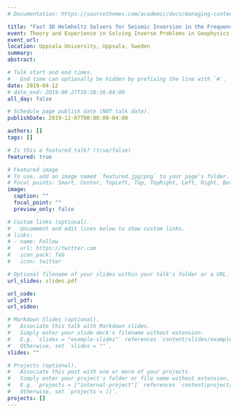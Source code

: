```yaml
---
# Documentation: https://sourcethemes.com/academic/docs/managing-content/

title: "Fast 3D Helmholtz Solvers for Seismic Inversion in the Frequency Domain"
event: Theory and Experience in Solving Inverse Problems in Geophysics Workshop
event_url:
location: Uppsala University, Uppsala, Sweden
summary:
abstract:

# Talk start and end times.
#   End time can optionally be hidden by prefixing the line with `#`.
date: 2019-04-12
# date_end: 2019-08-27T19:28:36-04:00
all_day: false

# Schedule page publish date (NOT talk date).
publishDate: 2019-12-07T00:00:00-04:00

authors: []
tags: []

# Is this a featured talk? (true/false)
featured: true

# Featured image
# To use, add an image named `featured.jpg/png` to your page's folder. 
# Focal points: Smart, Center, TopLeft, Top, TopRight, Left, Right, BottomLeft, Bottom, BottomRight.
image:
  caption: ""
  focal_point: ""
  preview_only: false

# Custom links (optional).
#   Uncomment and edit lines below to show custom links.
# links:
# - name: Follow
#   url: https://twitter.com
#   icon_pack: fab
#   icon: twitter

# Optional filename of your slides within your talk's folder or a URL.
url_slides: slides.pdf

url_code:
url_pdf:
url_video:

# Markdown Slides (optional).
#   Associate this talk with Markdown slides.
#   Simply enter your slide deck's filename without extension.
#   E.g. `slides = "example-slides"` references `content/slides/example-slides.md`.
#   Otherwise, set `slides = ""`.
slides: ""

# Projects (optional).
#   Associate this post with one or more of your projects.
#   Simply enter your project's folder or file name without extension.
#   E.g. `projects = ["internal-project"]` references `content/project/deep-learning/index.md`.
#   Otherwise, set `projects = []`.
projects: []
---
```

